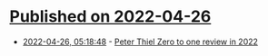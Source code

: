 # [Published on 2022-04-26](index.md)

* [2022-04-26, 05:18:48](https://news.ycombinator.com/item?id=31164209) - [Peter Thiel Zero to one review in 2022](https://hermanpark.net/columnzero.html)
